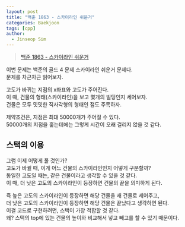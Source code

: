 ```yaml
---
layout: post
title: "백준 1863 - 스카이라인 쉬운거"
categories: Baekjoon
tags: [cpp]
author:
  - Jinseop Sim
---
```

> [백준 1863 - 스카이라인 쉬운거](https://www.acmicpc.net/problem/1863)  

이번 문제는 백준의 골드 4 문제 스카이라인 쉬운거 문제다.  
문제를 차근차근 읽어보자.  

고도가 바뀌는 지점의 x좌표와 고도가 주어진다.  
이 때, 건물의 형태(스카이라인)을 보고 몇개의 빌딩인지 세어보자.  
건물은 모두 밋밋한 직사각형의 형태인 점도 주목하자.  

제약조건은, 지점은 최대 50000개가 주어질 수 있다.  
50000개의 지점을 훑는데에는 그렇게 시간이 오래 걸리지 않을 것 같다.  

## 스택의 이용
그럼 이제 어떻게 풀 것인가?  
고도가 바뀔 때, 이게 어느 건물의 스카이라인인지 어떻게 구분할까?  
동일한 고도일 때는, 같은 건물이라고 생각할 수 있을 것 같다.  
이 때, 더 낮은 고도의 스카이라인이 등장하면 건물의 끝을 의미하게 된다.  

즉 높은 고도의 스카이라인이 등장하면 해당 건물을 새 건물로 세어주고,  
더 낮은 고도의 스카이라인이 등장하면 해당 건물은 끝났다고 생각하면 된다.  
이걸 코드로 구현하려면, 스택이 가장 적합할 것 같다.  
왜? 스택의 top에 있는 건물의 높이와 비교해서 넣고 빼고를 할 수 있기 때문이다.  
